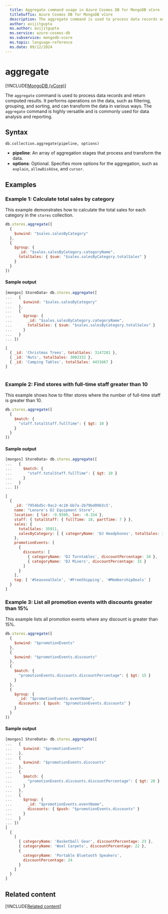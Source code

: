 ```yaml
---
  title: Aggregate command usage in Azure Cosmos DB for MongoDB vCore
  titleSuffix: Azure Cosmos DB for MongoDB vCore
  description: The aggregate command is used to process data records and return computed results.
  author: avijitgupta
  ms.author: avijitgupta
  ms.service: azure-cosmos-db
  ms.subservice: mongodb-vcore
  ms.topic: language-reference
  ms.date: 09/12/2024
---
```


# aggregate

[!INCLUDE[MongoDB (vCore)](~/reusable-content/ce-skilling/azure/includes/cosmos-db/includes/appliesto-mongodb-vcore.md)]

The `aggregate` command is used to process data records and return computed results. It performs operations on the data, such as filtering, grouping, and sorting, and can transform the data in various ways. The `aggregate` command is highly versatile and is commonly used for data analysis and reporting.

## Syntax

```shell
db.collection.aggregate(pipeline, options)
```

- **pipeline**: An array of aggregation stages that process and transform the data.
- **options**: Optional. Specifies more options for the aggregation, such as `explain`, `allowDiskUse`, and `cursor`.

## Examples

### Example 1: Calculate total sales by category

This example demonstrates how to calculate the total sales for each category in the `stores` collection.

```javascript
db.stores.aggregate([
  {
    $unwind: "$sales.salesByCategory"
  },
  {
    $group: {
      _id: "$sales.salesByCategory.categoryName",
      totalSales: { $sum: "$sales.salesByCategory.totalSales" }
    }
  }
])
```

#### Sample output

```javascript
[mongos] StoreData> db.stores.aggregate([
...   {
...     $unwind: "$sales.salesByCategory"
...   },
...   {
...     $group: {
...       _id: "$sales.salesByCategory.categoryName",
...       totalSales: { $sum: "$sales.salesByCategory.totalSales" }
...     }
...   }
... ])

[
  { _id: 'Christmas Trees', totalSales: 3147281 },
  { _id: 'Nuts', totalSales: 3002332 },
  { _id: 'Camping Tables', totalSales: 4431667 }
]
 
```

### Example 2: Find stores with full-time staff greater than 10

This example shows how to filter stores where the number of full-time staff is greater than 10.

```javascript
db.stores.aggregate([
  {
    $match: {
      "staff.totalStaff.fullTime": { $gt: 10 }
    }
  }
])
```

#### Sample output

```javascript
[mongos] StoreData> db.stores.aggregate([
...   {
...     $match: {
...       "staff.totalStaff.fullTime": { $gt: 10 }
...     }
...   }
... ])

[
  {
    _id: '7954bd5c-9ac2-4c10-bb7a-2b79bd0963c5',
    name: "Lenore's DJ Equipment Store",
    location: { lat: -9.9399, lon: -0.334 },
    staff: { totalStaff: { fullTime: 18, partTime: 7 } },
    sales: {
      totalSales: 35911,
      salesByCategory: [ { categoryName: 'DJ Headphones', totalSales: 35911 } ]
    },
    promotionEvents: [
      {
        discounts: [
          { categoryName: 'DJ Turntables', discountPercentage: 18 },
          { categoryName: 'DJ Mixers', discountPercentage: 15 }
        ]
      }
    ],
    tag: [ '#SeasonalSale', '#FreeShipping', '#MembershipDeals' ]
  }
]
```

### Example 3: List all promotion events with discounts greater than 15%

This example lists all promotion events where any discount is greater than 15%.

```javascript
db.stores.aggregate([
  {
    $unwind: "$promotionEvents"
  },
  {
    $unwind: "$promotionEvents.discounts"
  },
  {
    $match: {
      "promotionEvents.discounts.discountPercentage": { $gt: 15 }
    }
  },
  {
    $group: {
      _id: "$promotionEvents.eventName",
      discounts: { $push: "$promotionEvents.discounts" }
    }
  }
])
```

#### Sample output

```javascript
[mongos] StoreData> db.stores.aggregate([
...   {
...     $unwind: "$promotionEvents"
...   },
...   {
...     $unwind: "$promotionEvents.discounts"
...   },
...   {
...     $match: {
...       "promotionEvents.discounts.discountPercentage": { $gt: 20 }
...     }
...   },
...   {
...     $group: {
...       _id: "$promotionEvents.eventName",
...       discounts: { $push: "$promotionEvents.discounts" }
...     }
...   }
... ])
[
  {
    [
      { categoryName: 'Basketball Gear', discountPercentage: 23 },
      { categoryName: 'Wool Carpets', discountPercentage: 22 },
      {
        categoryName: 'Portable Bluetooth Speakers',
        discountPercentage: 24
      }
    ]
  }
]
```

## Related content

[!INCLUDE[Related content](../includes/related-content.md)]

